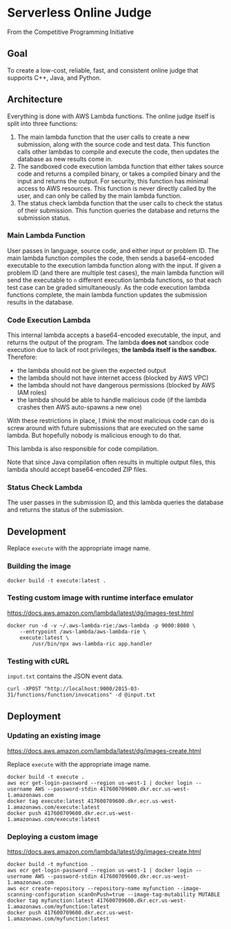# Serverless Online Judge

From the Competitive Programming Initiative

## Goal

To create a low-cost, reliable, fast, and consistent online judge that supports C++, Java, and Python.

## Architecture

Everything is done with AWS Lambda functions. The online judge itself is split into three functions:

1. The main lambda function that the user calls to create a new submission, along with the source code and test data. This function calls other lambdas to compile and execute the code, then updates the database as new results come in.
2. The sandboxed code execution lambda function that either takes source code and returns a compiled binary, or takes a compiled binary and the input and returns the output. For security, this function has minimal access to AWS resources. This function is never directly called by the user, and can only be called by the main lambda function.
3. The status check lambda function that the user calls to check the status of their submission. This function queries the database and returns the submission status.

### Main Lambda Function

User passes in language, source code, and either input or problem ID. The main lambda function compiles the code, then sends a base64-encoded executable to the execution lambda function along with the input. If given a problem ID (and there are multiple test cases), the main lambda function will send the executable to `n` different execution lambda functions, so that each test case can be graded simultaneously. As the code execution lambda functions complete, the main lambda function updates the submission results in the database.

### Code Execution Lambda

This internal lambda accepts a base64-encoded executable, the input, and returns the output of the program. The lambda **does not** sandbox code execution due to lack of root privileges; **the lambda itself is the sandbox.** Therefore:

- the lambda should not be given the expected output
- the lambda should not have internet access (blocked by AWS VPC)
- the lambda should not have dangerous permissions (blocked by AWS IAM roles)
- the lambda should be able to handle malicious code (if the lambda crashes then AWS auto-spawns a new one)

With these restrictions in place, I *think* the most malicious code can do is screw around with future submissions that are executed on the same lambda. But hopefully nobody is malicious enough to do that.

This lambda is also responsible for code compilation.

Note that since Java compilation often results in multiple output files, this lambda should accept base64-encoded ZIP files.

### Status Check Lambda

The user passes in the submission ID, and this lambda queries the database and returns the status of the submission.

## Development

Replace `execute` with the appropriate image name.

### Building the image

```
docker build -t execute:latest .
```

### Testing custom image with runtime interface emulator

https://docs.aws.amazon.com/lambda/latest/dg/images-test.html

```
docker run -d -v ~/.aws-lambda-rie:/aws-lambda -p 9000:8080 \
    --entrypoint /aws-lambda/aws-lambda-rie \
    execute:latest \
        /usr/bin/npx aws-lambda-ric app.handler
```

### Testing with cURL

`input.txt` contains the JSON event data.

```
curl -XPOST "http://localhost:9000/2015-03-31/functions/function/invocations" -d @input.txt
```

## Deployment

### Updating an existing image

https://docs.aws.amazon.com/lambda/latest/dg/images-create.html

Replace `execute` with the appropriate image name.

```
docker build -t execute .
aws ecr get-login-password --region us-west-1 | docker login --username AWS --password-stdin 417600709600.dkr.ecr.us-west-1.amazonaws.com
docker tag execute:latest 417600709600.dkr.ecr.us-west-1.amazonaws.com/execute:latest
docker push 417600709600.dkr.ecr.us-west-1.amazonaws.com/execute:latest
```

### Deploying a custom image

https://docs.aws.amazon.com/lambda/latest/dg/images-create.html

```
docker build -t myfunction .
aws ecr get-login-password --region us-west-1 | docker login --username AWS --password-stdin 417600709600.dkr.ecr.us-west-1.amazonaws.com
aws ecr create-repository --repository-name myfunction --image-scanning-configuration scanOnPush=true --image-tag-mutability MUTABLE
docker tag myfunction:latest 417600709600.dkr.ecr.us-west-1.amazonaws.com/myfunction:latest
docker push 417600709600.dkr.ecr.us-west-1.amazonaws.com/myfunction:latest
```
